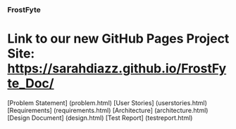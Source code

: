 ### FrostFyte
# Link to our new GitHub Pages Project Site: https://sarahdiazz.github.io/FrostFyte_Doc/
[Problem Statement] (problem.html)
[User Stories] (userstories.html)
[Requirements] (requirements.html)
[Architecture] (architecture.html)
[Design Document] (design.html)
[Test Report] (testreport.html)
